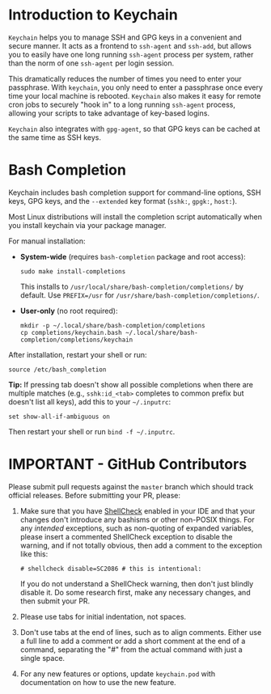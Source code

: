 
Introduction to Keychain
========================

`Keychain` helps you to manage SSH and GPG keys in a convenient and secure
manner. It acts as a frontend to `ssh-agent` and `ssh-add`, but allows you
to easily have one long running `ssh-agent` process per system, rather than
the norm of one `ssh-agent` per login session.

This dramatically reduces the number of times you need to enter your
passphrase. With `keychain`, you only need to enter a passphrase once every
time your local machine is rebooted. `Keychain` also makes it easy for remote
cron jobs to securely "hook in" to a long running `ssh-agent` process,
allowing your scripts to take advantage of key-based logins.

`Keychain` also integrates with `gpg-agent`, so that GPG keys can be cached
at the same time as SSH keys.

Bash Completion
===============

Keychain includes bash completion support for command-line options, SSH keys,
GPG keys, and the `--extended` key format (`sshk:`, `gpgk:`, `host:`).

Most Linux distributions will install the completion script automatically when
you install keychain via your package manager.

For manual installation:

- **System-wide** (requires `bash-completion` package and root access):
  ```
  sudo make install-completions
  ```
  This installs to `/usr/local/share/bash-completion/completions/` by default.
  Use `PREFIX=/usr` for `/usr/share/bash-completion/completions/`.

- **User-only** (no root required):
  ```
  mkdir -p ~/.local/share/bash-completion/completions
  cp completions/keychain.bash ~/.local/share/bash-completion/completions/keychain
  ```

After installation, restart your shell or run:
```
source /etc/bash_completion
```

**Tip:** If pressing tab doesn't show all possible completions when there are
multiple matches (e.g., `sshk:id_<tab>` completes to common prefix but doesn't
list all keys), add this to your `~/.inputrc`:
```
set show-all-if-ambiguous on
```
Then restart your shell or run `bind -f ~/.inputrc`.

IMPORTANT - GitHub Contributors
===============================

Please submit pull requests against the `master` branch which should track official
releases. Before submitting your PR, please:

1. Make sure that you have [ShellCheck](https://shellcheck.net) enabled in your
   IDE and that your changes don't introduce any bashisms or other non-POSIX things.
   For any *intended* exceptions, such as non-quoting of expanded variables, please
   insert a commented ShellCheck exception to disable the warning, and if not totally
   obvious, then add a comment to the exception like this:

       # shellcheck disable=SC2086 # this is intentional:

   If you do not understand a ShellCheck warning, then don't just blindly disable it.
   Do some research first, make any necessary changes, and then submit your PR.
2. Please use tabs for initial indentation, not spaces.
3. Don't use tabs at the end of lines, such as to align comments. Either use a full
   line to add a comment or add a short comment at the end of a command, separating
   the "#" from the actual command with just a single space.
4. For any new features or options, update `keychain.pod` with documentation on how
   to use the new feature.
